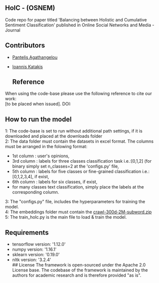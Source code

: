 <!DOCTYPE html>
<html>
<body>

<!DOCTYPE html>
<html>
<body>
  
## HolC - (OSNEM) 
Code repo for paper titled 'Balancing between Holistic and Cumulative Sentiment Classification' published in Online Social Networks and Media - Journal 

  ## Contributors

- [Pantelis Agathangelou](https://github.com/ailabunic-panagath)
- [Ioannis Katakis](https://github.com/iokat)

  ## Reference
When using the code-base please use the following reference to cite our work:<br/>
[to be placed when issued]. DOI:


  ## How to run the model
1: The code-base is set to run without additional path settings, if it is downloaded and placed at the downloads folder <br/>
2: The data folder must contain the datasets in excel format. The columns must be arranged in the folowing format:<br/>
   - 1st column : user's opinions,<br/>
   - 3rd column : labels for three classes classification task i.e.:[0,1,2] (for binary simply set n_classes=2 at the 'configs.py' file,<br/>
   - 5th column : labels for five classes or fine-grained classification i.e.:[0,1,2,3,4], if exist,<br/>
   - 6th column : labels for six classes, if exist,<br/>
   - for many classes text classification, simply place the labels at the corresponding column.<br/>
   
3: The "configs.py" file, includes the hyperparameters for training the model.<br/>
4: The embeddings folder must contain the <a href="https://fasttext.cc/docs/en/english-vectors.html">crawl-300d-2M-subword.zip</a> <br/>
5: The train_holc.py is the main file to load & train the model.<br/>

  
  ## Requirements
  <ul>
  <li>tensorflow version: '1.12.0' </li>
  <li>numpy version: '1.16.1'</li>
  <li>sklearn version: '0.19.0'</li>
  <li>nltk version: '3.2.4'</li>
  
<div>
    ## License
The framework is open-sourced under the Apache 2.0 License base. The codebase of the framework is maintained by the authors for academic research and is therefore provided "as is".
  
  
 
 
 </div>

</body>
</html>

</body>
</html>

